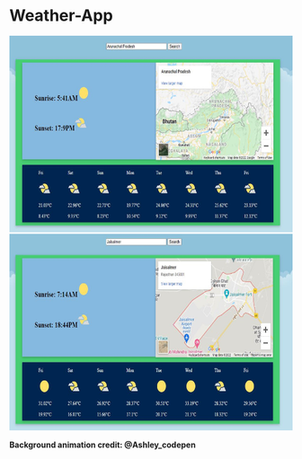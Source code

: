 # Weather-App


<div align="center"><img height="350px" src="images/arunchal.JPG"></div>

<div align="center"><img height="350px" src="images/jaisalmer.JPG"></div>



**Background animation credit: @Ashley_codepen**

